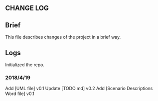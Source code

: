 ## CHANGE LOG

## Brief
This file describes changes of the project in a brief way.

## Logs

Initialized the repo.


### 2018/4/19
Add    [UML file] v0.1
Update [TODO.md] v0.2
Add    [Scenario Descriptions Word file] v0.1
